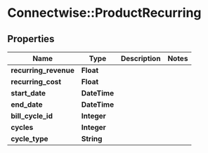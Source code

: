 # Connectwise::ProductRecurring

## Properties
Name | Type | Description | Notes
------------ | ------------- | ------------- | -------------
**recurring_revenue** | **Float** |  | 
**recurring_cost** | **Float** |  | 
**start_date** | **DateTime** |  | 
**end_date** | **DateTime** |  | 
**bill_cycle_id** | **Integer** |  | 
**cycles** | **Integer** |  | 
**cycle_type** | **String** |  | 


